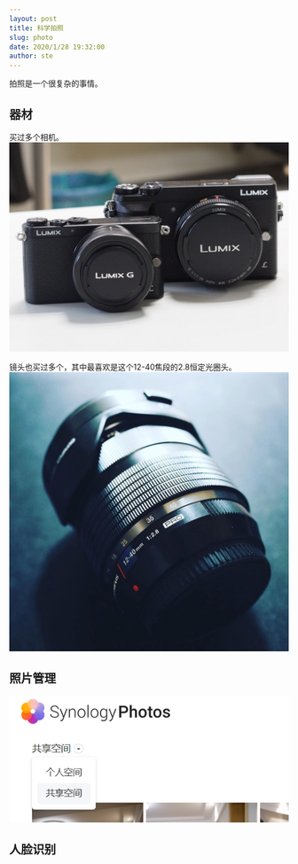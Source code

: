 ```yaml
---
layout: post
title: 科学拍照
slug: photo
date: 2020/1/28 19:32:00
author: ste
---
```


拍照是一个很复杂的事情。

## 器材
买过多个相机。
![](./images/Lumix.jpg)

镜头也买过多个，其中最喜欢是这个12-40焦段的2.8恒定光圈头。
![](./images/1240.jpg)

## 照片管理
![](./images/Pasted%20image%2020220227212442.png)

## 人脸识别
